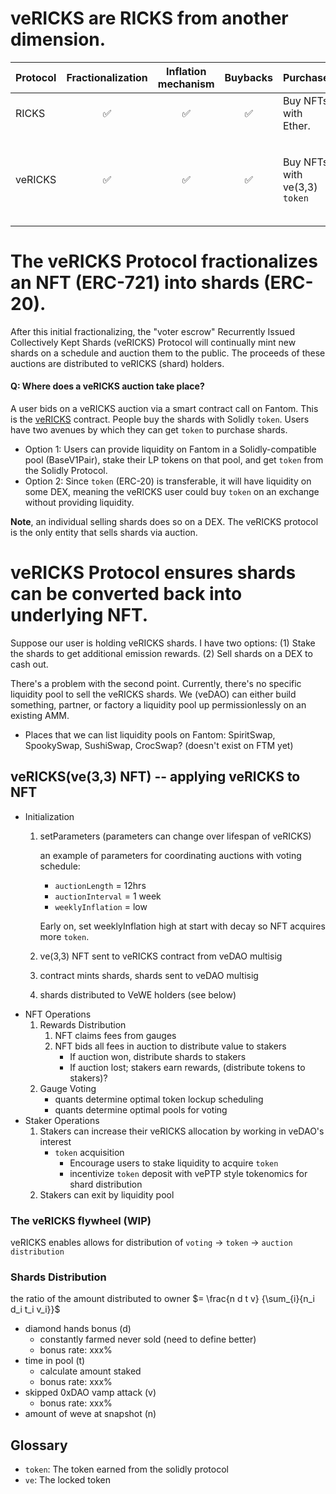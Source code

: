 # veRICKS are RICKS from another dimension.

| Protocol | Fractionalization | Inflation mechanism | Buybacks | Purchase | Shard Rewards |
| --- | :---: | :---: | :---: | --- | :---: |
| RICKS  | ✅ | ✅ | ✅ | Buy NFTs with Ether. | ❌ | 
| veRICKS  | ✅ | ✅ | ✅ | Buy NFTs with ve(3,3) `token` | shard rewards for staking with the veRICKS protocol |

# The veRICKS Protocol fractionalizes an NFT (ERC-721) into shards (ERC-20). 

After this initial fractionalizing, the "voter escrow" Recurrently Issued Collectively Kept Shards (veRICKS) Protocol will continually mint new shards on a schedule and auction them to the public. The proceeds of these auctions are distributed to veRICKS (shard) holders.

#### Q: Where does a veRICKS auction take place? 

A user bids on a veRICKS auction via a smart contract call on Fantom. This is the [veRICKS](../contracts/veRICKS.sol) contract. People buy the shards with Solidly `token`. Users have two avenues by which they can get `token` to purchase shards. 
  - Option 1: Users can provide liquidity on Fantom in a Solidly-compatible pool (BaseV1Pair), stake their LP tokens on that pool, and get `token` from the Solidly Protocol.
  - Option 2: Since `token` (ERC-20) is transferable, it will have liquidity on some DEX, meaning the veRICKS user could buy `token` on an exchange without providing liquidity. 

**Note**, an individual selling shards does so on a DEX. The veRICKS protocol is the only entity that sells shards via auction.

# veRICKS Protocol ensures shards can be converted back into underlying NFT.

Suppose our user is holding veRICKS shards. I have two options: (1) Stake the shards to get additional emission rewards. (2) Sell shards on a DEX to cash out.

There's a problem with the second point. Currently, there's no specific liquidity pool to sell the veRICKS shards. We (veDAO) can either build something, partner, or factory a liquidity pool up permissionlessly on an existing AMM.
- Places that we can list liquidity pools on Fantom: SpiritSwap, SpookySwap,  SushiSwap, CrocSwap? (doesn't exist on FTM yet)



<!-- Where can I sell the shards? -> A liquidity pool -> What liquidity pool? -> BUIDL -->



## veRICKS(ve(3,3) NFT) -- applying veRICKS to NFT

* Initialization
  1. setParameters (parameters can change over lifespan of veRICKS)
    
      an example of parameters for coordinating auctions with voting schedule:

      - `auctionLength`   = 12hrs
      - `auctionInterval` = 1 week 
      - `weeklyInflation` = low

      Early on, set weeklyInflation high at start with decay so NFT acquires more `token`. 
  1. ve(3,3) NFT sent to veRICKS contract from veDAO multisig
  1. contract mints shards, shards sent to veDAO multisig
  1. shards distributed to VeWE holders (see below)
* NFT Operations
  1. Rewards Distribution
     1. NFT claims fees from gauges
     1. NFT bids all fees in auction to distribute value to stakers
        - If auction won, distribute shards to stakers
        - If auction lost; stakers earn rewards, (distribute tokens to stakers)?
  1. Gauge Voting
     - quants determine optimal token lockup scheduling
     - quants determine optimal pools for voting
* Staker Operations 
  1. Stakers can increase their veRICKS allocation by working in veDAO's interest 
     * `token` acquisition
       * Encourage users to stake liquidity to acquire `token`
       * incentivize `token` deposit with vePTP style tokenomics for shard distribution
  1. Stakers can exit by liquidity pool

### The veRICKS flywheel (WIP)

veRICKS enables allows for distribution of 
`voting` -> `token` -> `auction distribution`

### Shards Distribution

the ratio of the amount distributed to owner $= \frac{n d t v} {\sum_{i}{n_i d_i t_i v_i}}$

- diamond hands bonus (d)
  * constantly farmed never sold (need to define better)
  * bonus rate: xxx%
- time in pool (t)
  * calculate amount staked
  * bonus rate: xxx%
- skipped 0xDAO vamp attack (v)
  * bonus rate: xxx%
- amount of weve at snapshot (n)



## Glossary

- `token`: The token earned from the solidly protocol
- `ve`: The locked token
